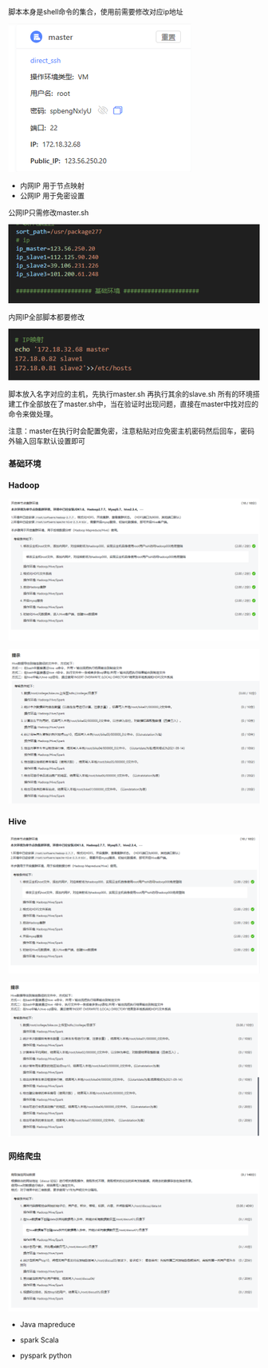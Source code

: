 脚本本身是shell命令的集合，使用前需要修改对应ip地址

![](attachments/Pasted%20image%2020231027152953.png)

- 内网IP 用于节点映射
- 公网IP 用于免密设置

公网IP只需修改master.sh

![](attachments/Pasted%20image%2020231027153131.png)

内网IP全部脚本都要修改

![](attachments/Pasted%20image%2020231027153225.png)

脚本放入名字对应的主机，先执行master.sh 再执行其余的slave.sh
所有的环境搭建工作全部放在了master.sh中，当在验证时出现问题，直接在master中找对应的命令来做处理。


注意：master在执行时会配置免密，注意粘贴对应免密主机密码然后回车，密码外输入回车默认设置即可

### 基础环境

### Hadoop

![](attachments/Pasted%20image%2020231027153752.png)

![](attachments/Pasted%20image%2020231027153714.png)

### Hive
![](attachments/Pasted%20image%2020231027153811.png)

![](attachments/Pasted%20image%2020231027153650.png)

### 网络爬虫

![](attachments/Pasted%20image%2020231027154349.png)


- Java mapreduce
- spark Scala

- pyspark python
